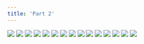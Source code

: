 ```yaml
---
title: 'Part 2'
---
```


![](images/the-thing-in-the-water/part-2/016.png)
![](images/the-thing-in-the-water/part-2/017.png)
![](images/the-thing-in-the-water/part-2/018.png)
![](images/the-thing-in-the-water/part-2/019.png)
![](images/the-thing-in-the-water/part-2/020.png)
![](images/the-thing-in-the-water/part-2/021.png)
![](images/the-thing-in-the-water/part-2/022.png)
![](images/the-thing-in-the-water/part-2/023.png)
![](images/the-thing-in-the-water/part-2/024.png)
![](images/the-thing-in-the-water/part-2/025.png)
![](images/the-thing-in-the-water/part-2/026.png)
![](images/the-thing-in-the-water/part-2/027.png)
![](images/the-thing-in-the-water/part-2/028.png)
![](images/the-thing-in-the-water/part-2/029.png)
![](images/the-thing-in-the-water/part-2/030.png)